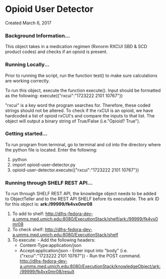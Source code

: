# Opioid User Detector
Created March 6, 2017

### Background Information...
This object takes in a medication regimen (Rxnorm RXCUI SBD & SCD product codes) and checks if an opioid is present.

### Running Locally...
Prior to running the script, run the function test() to make sure calculations are working correctly.

To run this object, execute the function execute(). Input should be formatted as the following:
  execute({"rxcui":"1723222 2101 10767"})

"rxcui" is a key word the program searches for. Therefore, these coded strings should not be altered. To check if the rxCUI is an opioid, we have hardcoded a list of opioid rxCUI's and compare the inputs to that list. The object will output a binary string of True/False (i.e."Opioid? True").


### Getting started...
  To run program from terminal, go to terminal and cd into the directory where the python file is located. Enter the following:
  1. python
  2. import opioid-user-detector.py
  3. opioid-user-detector.execute({"rxcui":"1723222 2101 10767"})

### Running through SHELF REST API...
  To run through SHELF REST API, the knowledge object needs to be added to ObjectTeller and to the REST API SHELF before its executable.
  The ark ID for this object is: **ark:/99999/fk4vx0mr08**

  1. To add to shelf: http://dlhs-fedora-dev-a.umms.med.umich.edu:8080/ExecutionStack/shelf/ark:/99999/fk4vx0mr08
  2. To check shelf: http://dlhs-fedora-dev-a.umms.med.umich.edu:8080/ExecutionStack/shelf
  3. To execute:
    - Add the following headers:
      - Content-Type:application/json
      - Accept:application/json
    - Enter input into "body" (i.e. {"rxcui":"1723222 2101 10767"})
    - Run the POST command. http://dlhs-fedora-dev-a.umms.med.umich.edu:8080/ExecutionStack/knowledgeObject/ark:/99999/fk4vx0mr08/result

